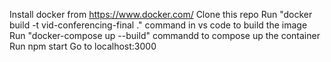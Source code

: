 Install docker from https://www.docker.com/
Clone this repo 
Run  "docker build -t vid-conferencing-final ." command in vs code to build the image
Run "docker-compose up --build" commandd to compose up the container
Run npm start
Go to localhost:3000
